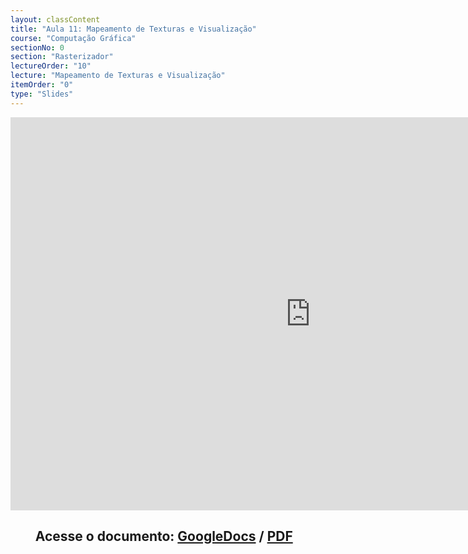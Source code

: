 ```yaml
---
layout: classContent
title: "Aula 11: Mapeamento de Texturas e Visualização"
course: "Computação Gráfica"
sectionNo: 0
section: "Rasterizador"
lectureOrder: "10"
lecture: "Mapeamento de Texturas e Visualização"
itemOrder: "0"
type: "Slides"
---
```


<iframe src="https://docs.google.com/presentation/d/e/2PACX-1vT0iuKd5qLxswYmamaaanvKeKJDqkX37Uhy_NOsyLfBFG0Dpsz59eXo3WdiNxv67zPc_xSIl01pLN7g/embed?start=false&loop=false&delayms=3000" frameborder="0" width="960" height="629" allowfullscreen="true" mozallowfullscreen="true" webkitallowfullscreen="true"></iframe>

## &nbsp;&nbsp;&nbsp;&nbsp;&nbsp;&nbsp;&nbsp;&nbsp;Acesse o documento: [GoogleDocs](https://docs.google.com/presentation/d/13zGXcKzCb9OgO2lOZqa6-o2YfjvjC37cJQRgk70HHzo/preview?rm=minimal&usp=sharing) / [PDF](https://drive.google.com/file/d/1k4d3BU-jfiBuVGF1yI2xV-hGpGwtCqlZ/view?usp=sharing)
